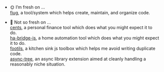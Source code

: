 - 🌞 I’m fresh on ...   
[fiug](https://github.com/crosshj/fiug), a tool/system which helps create, maintain, and organize code.

- 🌛 Not so fresh on ...    
[cents](https://github.com/crosshj/cents), a personal finance tool which does what you might expect it to do.   
[ha-bridge-js](https://github.com/crosshj/ha-bridge-js), a home automation tool which does what you might expect it to do.   
[footils](https://github.com/crosshj/footils), a kitchen sink js toolbox which helps me avoid writing duplicate code.   
[async-tree](https://github.com/crosshj/async-tree), an async library extension aimed at cleanly handling a reasonably niche situation.   

<!--
**crosshj/crosshj** is a ✨ _special_ ✨ repository because its `README.md` (this file) appears on your GitHub profile.

Here are some ideas to get you started:

- 🔭 I’m currently working on ...
- 🌱 I’m currently learning ...
- 👯 I’m looking to collaborate on ...
- 🤔 I’m looking for help with ...
- 💬 Ask me about ...
- 📫 How to reach me: ...
- 😄 Pronouns: ...
- ⚡ Fun fact: ...
-->

